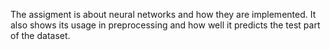 The assigment is about neural networks and how they are implemented. It also shows its usage in preprocessing and 
how well it predicts the test part of the dataset.
